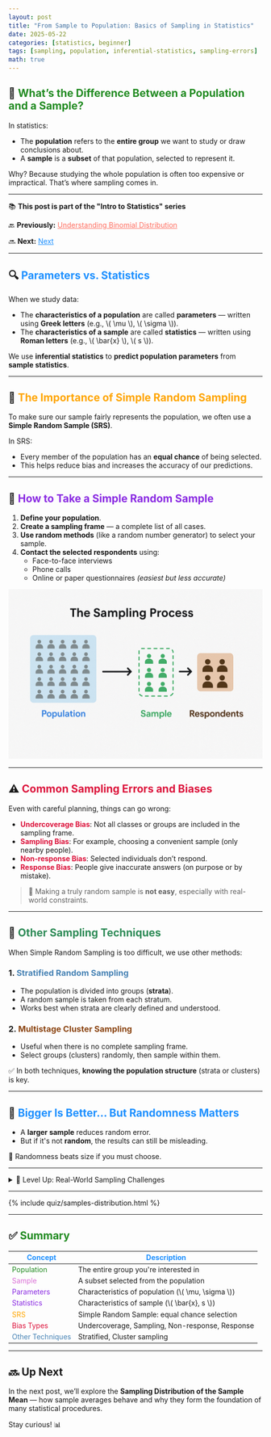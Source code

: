 ```yaml
---
layout: post
title: "From Sample to Population: Basics of Sampling in Statistics"
date: 2025-05-22
categories: [statistics, beginner]
tags: [sampling, population, inferential-statistics, sampling-errors]
math: true
---
```


## 🎯 <span style="color:#228B22; font-weight:bold;"> What’s the Difference Between a Population and a Sample? </span>

In statistics:

- The **population** refers to the **entire group** we want to study or draw conclusions about.
- A **sample** is a **subset** of that population, selected to represent it.

Why? Because studying the whole population is often too expensive or impractical. That’s where sampling comes in.

---

<div class="series-nav">
  <p>📚 <strong>This post is part of the "Intro to Statistics" series</strong></p>
  <p>🔙 <strong>Previously:</strong> <a href="/posts/binomial-distribution/" style="color:#FF6F61;">Understanding Binomial Distribution</a></p>
  <p>🔜 <strong>Next:</strong> <a href="/posts/binomial-distribution/" style="color:#1E90FF;">Next</a></p>
</div>

---

## 🔍 <span style="color:#1E90FF; font-weight:bold;"> Parameters vs. Statistics </span>

When we study data:

- The **characteristics of a population** are called **parameters** — written using **Greek letters** (e.g., \\( \mu \\), \\( \sigma \\)).
- The **characteristics of a sample** are called **statistics** — written using **Roman letters** (e.g., \\( \bar{x} \\), \\( s \\)).

We use **inferential statistics** to **predict population parameters** from **sample statistics**.

---

## 🧪 <span style="color:#FFA500; font-weight:bold;"> The Importance of Simple Random Sampling </span>

To make sure our sample fairly represents the population, we often use a **Simple Random Sample (SRS)**.

In SRS:
- Every member of the population has an **equal chance** of being selected.
- This helps reduce bias and increases the accuracy of our predictions.

---

## 🧭 <span style="color:#8A2BE2; font-weight:bold;"> How to Take a Simple Random Sample </span>

1. **Define your population**.
2. **Create a sampling frame** — a complete list of all cases.
3. **Use random methods** (like a random number generator) to select your sample.
4. **Contact the selected respondents** using:
   - Face-to-face interviews
   - Phone calls
   - Online or paper questionnaires *(easiest but less accurate)*

![The Sampling Process](../assets/images/sampling_process.png)

---

## ⚠️ <span style="color:#DC143C; font-weight:bold;"> Common Sampling Errors and Biases </span>

Even with careful planning, things can go wrong:

- <span style="color:#DC143C;">**Undercoverage Bias**</span>: Not all classes or groups are included in the sampling frame.
- <span style="color:#DC143C;">**Sampling Bias**</span>: For example, choosing a convenient sample (only nearby people).
- <span style="color:#DC143C;">**Non-response Bias**</span>: Selected individuals don’t respond.
- <span style="color:#DC143C;">**Response Bias**</span>: People give inaccurate answers (on purpose or by mistake).

> 🎯 Making a truly random sample is **not easy**, especially with real-world constraints.

---

## 🧰 <span style="color:#2E8B57; font-weight:bold;"> Other Sampling Techniques </span>

When Simple Random Sampling is too difficult, we use other methods:

### 1. <span style="color:#4682B4; font-weight:bold;">Stratified Random Sampling</span>
- The population is divided into groups (**strata**).
- A random sample is taken from each stratum.
- Works best when strata are clearly defined and understood.

### 2. <span style="color:#8B4513; font-weight:bold;">Multistage Cluster Sampling</span>
- Useful when there is no complete sampling frame.
- Select groups (clusters) randomly, then sample within them.

✅ In both techniques, **knowing the population structure** (strata or clusters) is key.

---

## 📏 <span style="color:#1E90FF; font-weight:bold;"> Bigger Is Better… But Randomness Matters </span>

- A **larger sample** reduces random error.
- But if it's not **random**, the results can still be misleading.

🎯 Randomness beats size if you must choose.

---

<details class="border rounded p-3 bg-light my-4">
  <summary class="fw-bold text-primary">🧠 Level Up: Real-World Sampling Challenges</summary>
  <div class="mt-2" style="line-height:1.5; font-size: 0.95rem;">
    <ul>
      <li>Sampling frames may be outdated or incomplete — especially in population surveys.</li>
      <li>People may opt out of participation, especially in phone or online surveys.</li>
      <li>Oversampling certain strata is a valid strategy when some groups are small but important.</li>
      <li>Weighting responses after collection can help adjust for biases — but requires expertise.</li>
    </ul>
  </div>
</details>

---
{% include quiz/samples-distribution.html %}


---

## ✅ <span style="color:#228B22; font-weight:bold;">Summary</span>

| <span style="color:#1E90FF; font-weight:bold;">Concept</span> | <span style="color:#1E90FF; font-weight:bold;">Description</span> |
|----------------|-------------|
| <span style="color:#228B22;">Population</span> | The entire group you're interested in |
| <span style="color:#DA70D6;">Sample</span> | A subset selected from the population |
| <span style="color:#8A2BE2;">Parameters</span> | Characteristics of population (\\( \mu, \sigma \\)) |
| <span style="color:#8A2BE2;">Statistics</span> | Characteristics of sample (\\( \bar{x}, s \\)) |
| <span style="color:#FFA500;">SRS</span> | Simple Random Sample: equal chance selection |
| <span style="color:#DC143C;">Bias Types</span> | Undercoverage, Sampling, Non-response, Response |
| <span style="color:#4682B4;">Other Techniques</span> | Stratified, Cluster sampling |

---
## 🔜 Up Next

In the next post, we’ll explore the **Sampling Distribution of the Sample Mean** — how sample averages behave and why they form the foundation of many statistical procedures.

Stay curious! 📊

